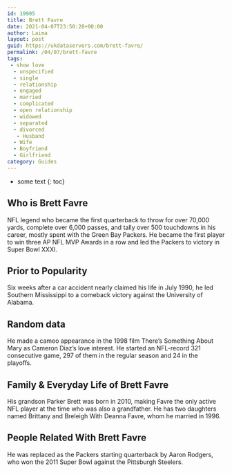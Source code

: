 ```yaml
---
id: 19905
title: Brett Favre
date: 2021-04-07T23:50:28+00:00
author: Laima
layout: post
guid: https://ukdataservers.com/brett-favre/
permalink: /04/07/brett-favre
tags:
 - show love
  - unspecified
  - single
  - relationship
  - engaged
  - married
  - complicated
  - open relationship
  - widowed
  - separated
  - divorced
   - Husband
  - Wife
  - Boyfriend
  - Girlfriend
category: Guides
---
```


* some text
{: toc}


## Who is Brett Favre
                  
                  
                  
NFL legend who became the first quarterback to throw for over 70,000 yards, complete over 6,000 passes, and tally over 500 touchdowns in his career, mostly spent with the Green Bay Packers. He became the first player to win three AP NFL MVP Awards in a row and led the Packers to victory in Super Bowl XXXI. 
                  
              
            
              
            
                
                
                
## Prior to Popularity
                  
                  
                  
Six weeks after a car accident nearly claimed his life in July 1990, he led Southern Mississippi to a comeback victory against the University of Alabama. 
                  
              
            
              
            
                
                
                
## Random data
                  
                  
                  
He made a cameo appearance in the 1998 film There&#8217;s Something About Mary as Cameron Diaz&#8217;s love interest. He started an NFL-record 321 consecutive game, 297 of them in the regular season and 24 in the playoffs.  
                  
              
            
              
            
                
                
                
## Family & Everyday Life of Brett Favre
                  
                  
                  
His grandson Parker Brett was born in 2010, making Favre the only active NFL player at the time who was also a grandfather. He has two daughters named Brittany and Breleigh With Deanna Favre, whom he married in 1996. 
                  
              
            
              
            
                
                
                
## People Related With Brett Favre
                  
                  
                  
He was replaced as the Packers starting quarterback by Aaron Rodgers, who won the 2011 Super Bowl against the Pittsburgh Steelers.
                  
              
            
              
            
                
              
            
              
              
            
            
              
            
          
          
          